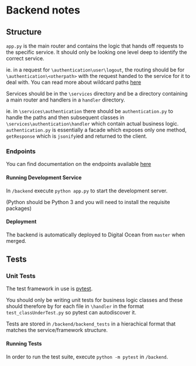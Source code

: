 # Backend notes

## Structure

`app.py` is the main router and contains the logic that hands off requests to the specific service. It should only be looking one level deep to identify the correct service.

ie. in a request for `\authentication\user\logout`, the routing should be for `\authentication\<otherpath>` with the request handed to the service for it to deal with. You can read more about wildcard paths [here](http://flask.pocoo.org/docs/0.12/quickstart/#variable-rules)

Services should be in the `\services` directory and be a directory containing a main router and handlers in a `handler` directory. 

ie. in `\services\authentication` there should be `authentication.py` to handle the paths and then subsequent classes in `\services\authentication\handler` which contain actual business logic. `authentication.py` is essentially a facade which exposes only one method, `getResponse` which is `jsonify`ied and returned to the client. 

### Endpoints 

You can find documentation on the endpoints available [here](endpoints.md)

#### Running Development Service

In `/backend` execute `python app.py` to start the development server. 

(Python should be Python 3 and you will need to install the requisite packages)

#### Deployment 

The backend is automatically deployed to Digital Ocean from `master` when merged. 

## Tests

### Unit Tests

The test framework in use is [pytest](https://docs.pytest.org/en/latest/index.html). 

You should only be writing unit tests for business logic classes and these should therefore by for each file in `\handler` in the format `test_classUnderTest.py` so pytest can autodiscover it.  

Tests are stored in `/backend/backend_tests` in a hierachical format that matches the service/framework structure. 

#### Running Tests

In order to run the test suite, execute `python -m pytest` in `/backend`. 